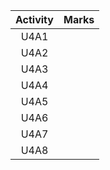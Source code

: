 | Activity | Marks |
|:--------:|:-----:|
|   U4A1   |       |
|   U4A2   |       |
|   U4A3   |       |
|   U4A4   |       |
|   U4A5   |       |
|   U4A6   |       |
|   U4A7   |       |
|   U4A8   |       | 